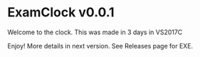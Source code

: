 # ExamClock v0.0.1
Welcome to the clock.
This was made in 3 days in VS2017C

Enjoy!
More details in next version.
See Releases page for EXE.
